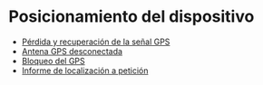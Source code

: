 # Posicionamiento del dispositivo

* [Pérdida y recuperación de la señal GPS](../../../readme/reglas-y-alertas/posicionamiento-del-dispositivo/prdida-y-recuperacin-de-la-seal-gps.md)
* [Antena GPS desconectada](../../../readme/reglas-y-alertas/posicionamiento-del-dispositivo/antena-gps-desconectada.md)
* [Bloqueo del GPS](../../../readme/reglas-y-alertas/posicionamiento-del-dispositivo/bloqueo-del-gps.md)
* [Informe de localización a petición](../../../readme/reglas-y-alertas/posicionamiento-del-dispositivo/informe-de-localizacin-a-peticin.md)
